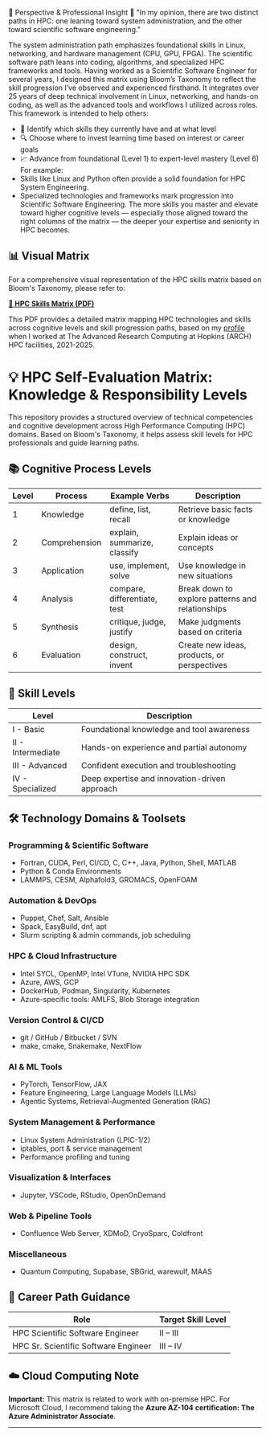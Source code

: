 🧭 Perspective & Professional Insight
🧠 "In my opinion, there are two distinct paths in HPC: one leaning toward system administration, and the other toward scientific software engineering."

The system administration path emphasizes foundational skills in Linux, networking, and hardware management (CPU, GPU, FPGA). The scientific software path leans into coding, algorithms, and specialized HPC frameworks and tools.
Having worked as a Scientific Software Engineer for several years, I designed this matrix using Bloom’s Taxonomy to reflect the skill progression I’ve observed and experienced firsthand. It integrates over 25 years of deep technical involvement in Linux, networking, and hands-on coding, as well as the advanced tools and workflows I utilized across roles.
This framework is intended to help others:
- 🧩 Identify which skills they currently have and at what level
- 🔍 Choose where to invest learning time based on interest or career goals
- 📈 Advance from foundational (Level 1) to expert-level mastery (Level 6)
For example:
- Skills like Linux and Python often provide a solid foundation for HPC System Engineering.
- Specialized technologies and frameworks mark progression into Scientific Software Engineering.
The more skills you master and elevate toward higher cognitive levels — especially those aligned toward the right columns of the matrix — the deeper your expertise and seniority in HPC becomes.

## 📊 Visual Matrix

For a comprehensive visual representation of the HPC skills matrix based on Bloom's Taxonomy, please refer to:

**[📄 HPC Skills Matrix (PDF)](./matrix-bloom_taxonomy.pdf)**

This PDF provides a detailed matrix mapping HPC technologies and skills across cognitive levels and skill progression paths, based on my [profile](https://www.linkedin.com/in/ricardo-s-jacomini/) when I worked at The Advanced Research Computing at Hopkins (ARCH) HPC facilities, 2021-2025.

# 💡 HPC Self-Evaluation Matrix: Knowledge & Responsibility Levels

This repository provides a structured overview of technical competencies and cognitive development across High Performance Computing (HPC) domains. Based on Bloom's Taxonomy, it helps assess skill levels for HPC professionals and guide learning paths.

## 📚 Cognitive Process Levels

| Level | Process     | Example Verbs                          | Description                                              |
|-------|-------------|----------------------------------------|----------------------------------------------------------|
| 1     | Knowledge   | define, list, recall                   | Retrieve basic facts or knowledge                        |
| 2     | Comprehension | explain, summarize, classify         | Explain ideas or concepts                                |
| 3     | Application | use, implement, solve                  | Use knowledge in new situations                          |
| 4     | Analysis    | compare, differentiate, test           | Break down to explore patterns and relationships         |
| 5     | Synthesis   | critique, judge, justify               | Make judgments based on criteria                         |
| 6     | Evaluation  | design, construct, invent              | Create new ideas, products, or perspectives              |

## 🧠 Skill Levels

| Level      | Description    |
|------------|----------------|
| I - Basic      | Foundational knowledge and tool awareness |
| II - Intermediate | Hands-on experience and partial autonomy |
| III - Advanced   | Confident execution and troubleshooting |
| IV - Specialized| Deep expertise and innovation-driven approach |

## 🛠️ Technology Domains & Toolsets

### Programming & Scientific Software
- Fortran, CUDA, Perl, CI/CD, C, C++, Java, Python, Shell, MATLAB
- Python & Conda Environments
- LAMMPS, CESM, Alphafold3, GROMACS, OpenFOAM

### Automation & DevOps
- Puppet, Chef, Salt, Ansible
- Spack, EasyBuild, dnf, apt
- Slurm scripting & admin commands, job scheduling

### HPC & Cloud Infrastructure
- Intel SYCL, OpenMP, Intel VTune, NVIDIA HPC SDK
- Azure, AWS, GCP
- DockerHub, Podman, Singularity, Kubernetes
- Azure-specific tools: AMLFS, Blob Storage integration

### Version Control & CI/CD
- git / GitHub / Bitbucket / SVN
- make, cmake, Snakemake, NextFlow

### AI & ML Tools
- PyTorch, TensorFlow, JAX
- Feature Engineering, Large Language Models (LLMs)
- Agentic Systems, Retrieval-Augmented Generation (RAG)

### System Management & Performance
- Linux System Administration (LPIC-1/2)
- iptables, port & service management
- Performance profiling and tuning

### Visualization & Interfaces
- Jupyter, VSCode, RStudio, OpenOnDemand

### Web & Pipeline Tools
- Confluence Web Server, XDMoD, CryoSparc, Coldfront

### Miscellaneous
- Quantum Computing, Supabase, SBGrid, warewulf, MAAS

## 🚀 Career Path Guidance

| Role                          | Target Skill Level |
|-------------------------------|--------------------|
| HPC Scientific Software Engineer      | II – III            |
| HPC Sr. Scientific Software Engineer  | III – IV            |

## ☁️ Cloud Computing Note

**Important:** This matrix is related to work with on-premise HPC. For Microsoft Cloud, I recommend taking the **Azure AZ-104 certification: The Azure Administrator Associate**.

---
